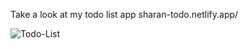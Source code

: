 Take a look at my todo list app
sharan-todo.netlify.app/

![Todo-List](https://github.com/SharanDeepak01/TodoList/assets/138575596/dcb0ba43-c8a2-4b2f-b5e1-cf9eb6c6b13c)
